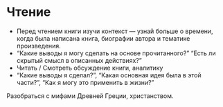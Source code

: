 # Чтение



- Перед чтением книги изучи контекст — узнай больше о времени, когда была написана книга, биографии автора и тематике произведения.
- “Какие выводы я могу сделать на основе прочитанного?” “Есть ли скрытый смысл в описанных действиях?”
- Читать / Смотреть обсуждение книги, аналитику
- “Какие выводы я сделал?”, “Какая основная идея была в этой части?”, “Как я могу это применить в жизни?”



Разобраться с мифами Древней Греции, христанством.